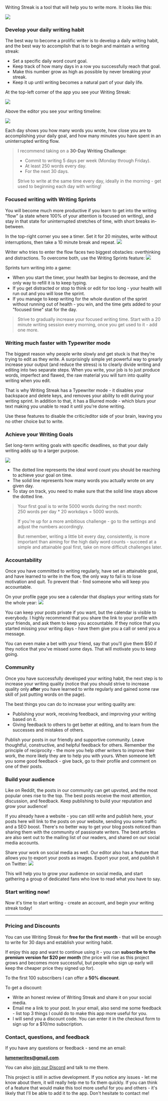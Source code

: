 <!--
**You know that developing a daily writing habit is one of the most valuable things you can do for your career:**
- Finally finish that book, screenplay, or a course you've been working on.
- Build your reputation, become a well-known expert in your field.
- Grow your audience, build a community around your project.
- Become a better learner, thinker, more productive and creative person.

**But writing regularly is very hard:**
- Writing feels overwhelming, so you procrastinate and never even begin.
- It's difficult to find the time and the motivation to stick to the habit.
- You struggle with the writer's block and not having anything to say.
- Perfectionism and over-editing slow your writing down to a crawl.
- When you finally hit publish it feels like shouting into the void - nobody reads what you wrote or gives you the feedback you need to get better.

**Writing Streak will help you to overcome these obstacles:**

- A **simple but powerful app** will help you to develop a daily writing habit and massively increase your writing output.
- Our **supportive community** will encourage you to write more and help you get better through feedback and advice.

<!-- - A **step-by-step course** will guide you through your first 30 days of writing, and teach you a reliable writing process which will ensure that you'll never run out of ideas and never get stuck in a writer's block. -->

Writing Streak is a tool that will help you to write more. It looks like this:

![](/landing/full-editor.png)

### Develop your daily writing habit
The best way to become a prolific writer is to develop a daily writing habit, and the best way to accomplish that is to begin and maintain a writing streak:

- Set a specific daily word count goal.
- Keep track of how many days in a row you successfully reach that goal.
- Make this number grow as high as possible by never breaking your streak.
- Keep it up until writing becomes a natural part of your daily life.

At the top-left corner of the app you see your Writing Streak:

![](/landing/writing-streak.png)

Above the editor you see your writing timeline:

![](/landing/writing-day.png)

Each day shows you how many words you wrote, how close you are to accomplishing your daily goal, and how many minutes you have spent in an uninterrupted writing flow.

> I recommend taking on a **30-Day Writing Challenge**:  
> - Commit to writing 5 days per week (Monday through Friday).  
> - At least 250 words every day.  
> - For the next 30 days.  
>
> Strive to write at the same time every day, ideally in the morning - get used to beginning each day with writing!

### Focused writing with Writing Sprints
You will become much more productive if you learn to get into the writing "flow" (a state where 100% of your attention is focused on writing), and stay in that state for uninterrupted stretches of time, with short breaks in-between.

In the top-right corner you see a timer. Set it for 20 minutes, write without interruptions, then take a 10 minute break and repeat.
![](/landing/timer.png)

Writer who tries to enter the flow faces two biggest obstacles: overthinking and distractions. To overcome both, use the Writing Sprints feature:
![](/landing/healthbar.png)

Sprints turn writing into a game:
- When you start the timer, your health bar begins to decrease, and the only way to refill it is to keep typing.
- If you get distracted or stop to think or edit for too long - your health will run out and you will lose the sprint.
- If you manage to keep writing for the whole duration of the sprint without running out of health - you win, and the time gets added to your "focused time" stat for the day.

> Strive to gradually increase your focused writing time. Start with a 20 minute writing session every morning, once you get used to it - add one more.

### Writing much faster with Typewriter mode
The biggest reason why people write slowly and get stuck is that they're trying to edit as they write. A surprisingly simple yet powerful way to grearly increase your output (and reduce the stress) is to clearly divide writing and editing into two separate steps. When you write, your job is to just produce words, imperfect and flawed, the raw material you will turn into quality writing when you edit.

That is why Writing Streak has a Typewriter mode - it disables your backspace and delete keys, and removes your ability to edit during your writing sprint. In addition to that, it has a Blurred mode - which blurs your text making you unable to read it until you're done writing.

Use these features to disable the critic/editor side of your brain, leaving you no other choice but to write.

### Achieve your Writing Goals
Set long-term writing goals with specific deadlines, so that your daily writing adds up to a larger purpose.

![](/landing/burndown.png)

- The dotted line represents the ideal word count you should be reaching to achieve your goal on time.
- The solid line represents how many words you actually wrote on any given day.
- To stay on track, you need to make sure that the solid line stays above the dotted line.

> Your first goal is to write 5000 words during the next month:  
250 words per day * 20 workdays = 5000 words.
>
> If you're up for a more ambitious challenge - go to the settings and adjust the numbers accordingly.
>
> But remember, writing a little bit every day, consistently, is more important than aiming for the high daily word counts - succeed at a simple and attainable goal first, take on more difficult challenges later.

<!--

### Novice to Prolific - your guide to developing a Writing Habit
![](/landing/course.png)
- Begin writing online even if you've never done it before.
- Figure out what content people want to read, and plan out a high-leverage content strategy.
- Learn a simple step-by-step process for outlining, writing, formatting, and publishing high quality posts.
- Develop a reliable writing system that helps you to write regularly, never run out of ideas, and never stuck in a writer's block.
- Take your writing to the next level - make it engaging, insightful, and fun to read.
- Create a marketing strategy, promote your posts, and build your audience (even if you're starting from scratch).
- Prompts and action steps

-->

### Accountability
Once you have committed to writing regularly, have set an attainable goal, and have learned to write in the flow, the only way to fail is to lose motivation and quit. To prevent that - find someone who will keep you accountable.

On your profile page you see a calendar that displays your writing stats for the whole year:
![](/landing/profile.png)

You can keep your posts private if you want, but the calendar is visible to everybody. I highly recommend that you share the link to your profile with your friends, and ask them to keep you accountable. If they notice that you started missing your writing days - have them give you a call or send you a message.

You can even make a bet with your friend, say that you'll give them $50 if they notice that you've missed some days. That will motivate you to keep going.

### Community
Once you have successfully developed your writing habit, the next step is to increase your writing quality (notice that you should strive to increase quality only **after** you have learned to write regularly and gained some raw skill of just putting words on the page).

The best things you can do to increase your writing quality are:
- Publishing your work, receiving feedback, and improving your writing based on it.
- Giving feedback to others to get better at editing, and to learn from the successes and mistakes of others.

Publish your posts in our friendly and supportive community. Leave thoughtful, constructive, and helpful feedback for others. Remember the principle of reciprocity - the more you help other writers to improve their work, the more likely they are to help you with yours. When someone left you some good feedback - give back, go to their profile and comment on one of their posts.

<!--
Once you're done writing your post, you can share it with our friendly and supportive community, who will give you advice, feedback, and encouragement.
-->


### Build your audience
Like on Reddit, the posts in our community can get upvoted, and the most popular ones rise to the top. The best posts receive the most attention, discussion, and feedback. Keep publishing to build your reputation and grow your audience!

If you already have a website - you can still write and publish here, your posts here will link to the posts on your website, sending you some traffic and a SEO boost. There's no better way to get your blog posts noticed than sharing them with the community of passionate writers. The best articles are also sent out to the mailing list of our readers, and shared on our social media accounts.

Share your work on social media as well. Our editor also has a feature that allows you to export your posts as images. Export your post, and publish it on Twitter:
![](/landing/tweet.png)

This will help you to grow your audience on social media, and start gathering a group of dedicated fans who love to read what you have to say.

### Start writing now!
Now it's time to start writing - create an account, and begin your writing streak today!

---

### Pricing and Discounts
You can use Writing Streak for **free for the first month** - that will be enough to write for 30 days and establish your writing habit. 

If enjoy this app and want to continue using it - you can **subscribe to the premium version for $20 per month** (the price will rise as this project grows and becomes more successful, but people who sign up early will keep the cheaper price they signed up for).

To the first 100 subscribers I can offer a **50% discount**. 

To get a discount:
- Write an honest review of Writing Streak and share it on your social media.
- Email me a link to your post. In your email, also send me some feedback - list top 3 things I could do to make this app more useful for you.
- I will send you a discount code. You can enter it in the checkout form to sign up for a $10/mo subscription.

### Contact, questions, and feedback
If you have any questions or feedback - send me an email:

**lumenwrites@gmail.com**. 

You can also [join our Discord](https://discord.gg/Mc4HKUsuK9) and talk to me there.

This project is still in active development. If you notice any issues - let me know about them, it will really help me to fix them quickly. If you can think of a feature that would make this tool more useful for you and others - it's likely that I'll be able to add it to the app. Don't hesitate to contact me!